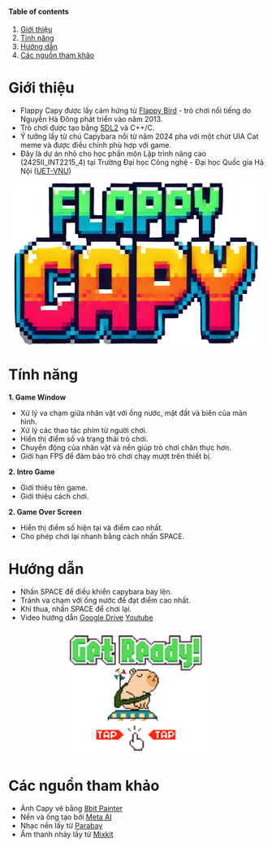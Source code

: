 #### Table of contents
1. [Giới thiệu](#introduction)
2. [Tính năng](#features)
3. [Hướng dẫn](#play)
4. [Các nguồn tham khảo](#installation)

# Giới thiệu <a name="introduction"></a>

* Flappy Capy được lấy cảm hứng từ [Flappy Bird](https://wikipedia.org/wiki/Flappy_Bird) - trò chơi nổi tiếng do Nguyễn Hà Đông phát triển vào năm 2013.
* Trò chơi được tạo bằng [SDL2](https://www.libsdl.org/download-2.0.php) và C++/C.
* Ý tưởng lấy từ chú Capybara nổi từ năm 2024 pha với một chút UIA Cat meme và được điều chỉnh phù hợp với game.
* Đây là dự án nhỏ cho học phần môn Lập trình nâng cao (2425II_INT2215_4) tại Trường Đại học Công nghệ - Đại học Quốc gia Hà Nội ([UET-VNU](https://vi.wikipedia.org/wiki/Tr%C6%B0%E1%BB%9Dng_%C4%90%E1%BA%A1i_h%E1%BB%8Dc_C%C3%B4ng_ngh%E1%BB%87,_%C4%90%E1%BA%A1i_h%E1%BB%8Dc_Qu%E1%BB%91c_gia_H%C3%A0_N%E1%BB%99i))

<p align="center">
<img width="508" height="320" src="game.png">
</p>

# Tính năng <a name="features"></a>

**1. Game Window**
* Xử lý va chạm giữa nhân vật với ống nước, mặt đất và biên của màn hình.
* Xử lý các thao tác phím từ người chơi.
* Hiển thị điểm số và trạng thái trò chơi.
* Chuyển động của nhân vật và nền giúp trò chơi chân thực hơn.
* Giới hạn FPS để đảm bảo trò chơi chạy mượt trên thiết bị.

**2. Intro Game**
* Giới thiệu tên game.
* Giới thiệu cách chơi.

**2. Game Over Screen**
* Hiển thị điểm số hiện tại và điểm cao nhất.
* Cho phép chơi lại nhanh bằng cách nhấn SPACE.

# Hướng dẫn <a name="play"></a>
* Nhấn SPACE để điều khiển capybara bay lên.
* Tránh va chạm với ống nước để đạt điểm cao nhất.
* Khi thua, nhấn SPACE để chơi lại.
* Video hướng dẫn [Google Drive](https://drive.google.com/file/d/1VetoJRyT46V3m1OQmOPBsts1kaQaCgxq/view?usp=drive_link)
[Youtube](https://www.youtube.com/watch?v=-V8599Y6m1w)
<p align="center">
<img width="300" height="250" src="huongdan.png">
</p>

# Các nguồn tham khảo <a name="installation"></a>

* Ảnh Capy vẽ bằng [8bit Painter](https://play.google.com/store/apps/details?id=com.onetap.bit8painter)
* Nền và ống tạo bởi [Meta AI](https://ai.meta.com/meta-ai/)
* Nhạc nền lấy từ [Parabay](https://pixabay.com/vi/music/search/lofi/?fbclid=IwZXh0bgNhZW0CMTEAAR2Pe8Uet4KfY68IOV_Lq-MMuII_w0j7xA0B2rPKOE1adSPbrM7odikEtMQ_aem_9JHalpCkn9oYqYGJ7baMpQ)
* Âm thanh nhảy lấy từ [Mixkit](https://mixkit.co/free-sound-effects/game/?fbclid=IwZXh0bgNhZW0CMTEAAR0aQLZUE-p4b-ymNBjwf6IKReo3uqoY0IRzsPzn6BMmfPRwEAIAGgtnhDw_aem_9HE2dA-44lYN7hWKrczbRQ)


